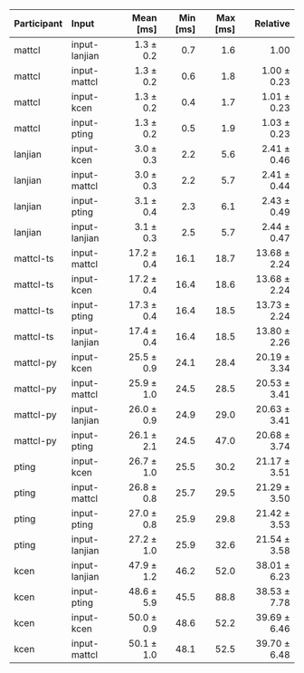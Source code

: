 | Participant | Input | Mean [ms] | Min [ms] | Max [ms] | Relative |
|:---|:---|---:|---:|---:|---:|
| mattcl | input-lanjian | 1.3 ± 0.2 | 0.7 | 1.6 | 1.00 |
| mattcl | input-mattcl | 1.3 ± 0.2 | 0.6 | 1.8 | 1.00 ± 0.23 |
| mattcl | input-kcen | 1.3 ± 0.2 | 0.4 | 1.7 | 1.01 ± 0.23 |
| mattcl | input-pting | 1.3 ± 0.2 | 0.5 | 1.9 | 1.03 ± 0.23 |
| lanjian | input-kcen | 3.0 ± 0.3 | 2.2 | 5.6 | 2.41 ± 0.46 |
| lanjian | input-mattcl | 3.0 ± 0.3 | 2.2 | 5.7 | 2.41 ± 0.44 |
| lanjian | input-pting | 3.1 ± 0.4 | 2.3 | 6.1 | 2.43 ± 0.49 |
| lanjian | input-lanjian | 3.1 ± 0.3 | 2.5 | 5.7 | 2.44 ± 0.47 |
| mattcl-ts | input-mattcl | 17.2 ± 0.4 | 16.1 | 18.7 | 13.68 ± 2.24 |
| mattcl-ts | input-kcen | 17.2 ± 0.4 | 16.4 | 18.6 | 13.68 ± 2.24 |
| mattcl-ts | input-pting | 17.3 ± 0.4 | 16.4 | 18.5 | 13.73 ± 2.24 |
| mattcl-ts | input-lanjian | 17.4 ± 0.4 | 16.4 | 18.5 | 13.80 ± 2.26 |
| mattcl-py | input-kcen | 25.5 ± 0.9 | 24.1 | 28.4 | 20.19 ± 3.34 |
| mattcl-py | input-mattcl | 25.9 ± 1.0 | 24.5 | 28.5 | 20.53 ± 3.41 |
| mattcl-py | input-lanjian | 26.0 ± 0.9 | 24.9 | 29.0 | 20.63 ± 3.41 |
| mattcl-py | input-pting | 26.1 ± 2.1 | 24.5 | 47.0 | 20.68 ± 3.74 |
| pting | input-kcen | 26.7 ± 1.0 | 25.5 | 30.2 | 21.17 ± 3.51 |
| pting | input-mattcl | 26.8 ± 0.8 | 25.7 | 29.5 | 21.29 ± 3.50 |
| pting | input-pting | 27.0 ± 0.8 | 25.9 | 29.8 | 21.42 ± 3.53 |
| pting | input-lanjian | 27.2 ± 1.0 | 25.9 | 32.6 | 21.54 ± 3.58 |
| kcen | input-lanjian | 47.9 ± 1.2 | 46.2 | 52.0 | 38.01 ± 6.23 |
| kcen | input-pting | 48.6 ± 5.9 | 45.5 | 88.8 | 38.53 ± 7.78 |
| kcen | input-kcen | 50.0 ± 0.9 | 48.6 | 52.2 | 39.69 ± 6.46 |
| kcen | input-mattcl | 50.1 ± 1.0 | 48.1 | 52.5 | 39.70 ± 6.48 |

